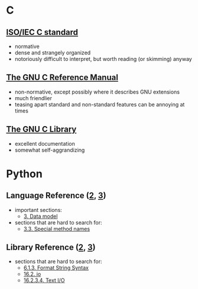 # C

## [ISO/IEC C standard](http://www.open-std.org/jtc1/sc22/wg14/www/standards)
- normative
- dense and strangely organized
- notoriously difficult to interpret, but worth reading (or skimming) anyway

## [The GNU C Reference Manual](http://www.gnu.org/software/gnu-c-manual/)
- non-normative, except possibly where it describes GNU extensions
- much friendlier
- teasing apart standard and non-standard features can be annoying at times

## [The GNU C Library](http://www.gnu.org/software/libc/)
- excellent documentation
- somewhat self-aggrandizing


# Python

## Language Reference ([2](https://docs.python.org/2/reference/index.html), [3](https://docs.python.org/3/reference/index.html))
- important sections:
    - [3. Data model](https://docs.python.org/3/reference/datamodel.html)
- sections that are hard to search for:
    - [3.3. Special method names](https://docs.python.org/3/reference/datamodel.html#special-method-names)


## Library Reference ([2](https://docs.python.org/2/library/index.html), [3](https://docs.python.org/3/library/index.html))
- sections that are hard to search for:
    - [6.1.3. Format String Syntax](https://docs.python.org/3/library/string.html#formatstrings)
    - [16.2. io](https://docs.python.org/3/library/io.html)
    - [16.2.3.4. Text I/O](https://docs.python.org/3/library/io.html#id1)

